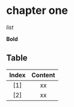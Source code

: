 # chapter one

*list*

**Bold**

## Table

| Index |         Content        |
|:-----:|:----------------------:|
|  [1]  |           xx           |
|  [2]  |           xx           |


